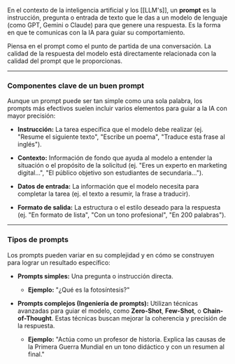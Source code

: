 En el contexto de la inteligencia artificial y los [[LLM's]], un **prompt** es la instrucción, pregunta o entrada de texto que le das a un modelo de lenguaje (como GPT, Gemini o Claude) para que genere una respuesta. Es la forma en que te comunicas con la IA para guiar su comportamiento.

Piensa en el prompt como el punto de partida de una conversación. La calidad de la respuesta del modelo está directamente relacionada con la calidad del prompt que le proporcionas.

---

### Componentes clave de un buen prompt

Aunque un prompt puede ser tan simple como una sola palabra, los prompts más efectivos suelen incluir varios elementos para guiar a la IA con mayor precisión:

- **Instrucción:** La tarea específica que el modelo debe realizar (ej. "Resume el siguiente texto", "Escribe un poema", "Traduce esta frase al inglés").
    
- **Contexto:** Información de fondo que ayuda al modelo a entender la situación o el propósito de la solicitud (ej. "Eres un experto en marketing digital...", "El público objetivo son estudiantes de secundaria...").
    
- **Datos de entrada:** La información que el modelo necesita para completar la tarea (ej. el texto a resumir, la frase a traducir).
    
- **Formato de salida:** La estructura o el estilo deseado para la respuesta (ej. "En formato de lista", "Con un tono profesional", "En 200 palabras").
    

---

### Tipos de prompts

Los prompts pueden variar en su complejidad y en cómo se construyen para lograr un resultado específico:

- **Prompts simples:** Una pregunta o instrucción directa.
    
    - **Ejemplo:** "¿Qué es la fotosíntesis?"
        
- **Prompts complejos (Ingeniería de prompts):** Utilizan técnicas avanzadas para guiar el modelo, como **Zero-Shot**, **Few-Shot**, o **Chain-of-Thought**. Estas técnicas buscan mejorar la coherencia y precisión de la respuesta.
    
    - **Ejemplo:** "Actúa como un profesor de historia. Explica las causas de la Primera Guerra Mundial en un tono didáctico y con un resumen al final."